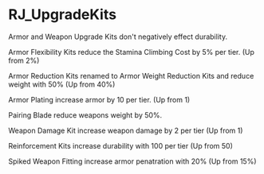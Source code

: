 # RJ_UpgradeKits

Armor and Weapon Upgrade Kits don't negatively effect durability.

Armor Flexibility Kits reduce the Stamina Climbing Cost by 5% per tier. (Up from 2%)

Armor Reduction Kits renamed to Armor Weight Reduction Kits and reduce weight with 50% (Up from 40%)

Armor Plating increase armor by 10 per tier. (Up from 1)

Pairing Blade reduce weapons weight by 50%.

Weapon Damage Kit increase weapon damage by 2 per tier (Up from 1)

Reinforcement Kits increase durability with 100 per tier (Up from 50)

Spiked Weapon Fitting increase armor penatration with 20% (Up from 15%)
